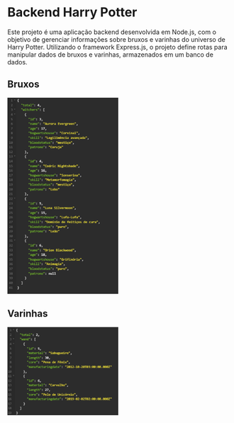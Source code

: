 
# Backend Harry Potter 

Este projeto é uma aplicação backend desenvolvida em Node.js, com o objetivo de gerenciar informações sobre bruxos e varinhas do universo de Harry Potter. Utilizando o framework Express.js, o projeto define rotas para manipular dados de bruxos e varinhas, armazenados em um banco de dados.

## Bruxos

<img src="./assets/bruxos.png" width="250">

## Varinhas

<img src="./assets/varinhas.png" width="250">
